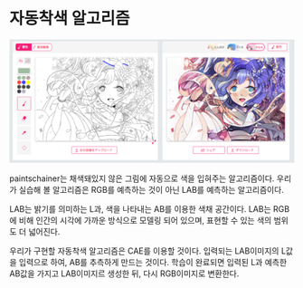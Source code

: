 # 자동착색 알고리즘

![paintschainer](./img/paintschainer.png)

paintschainer는 채색돼있지 않은 그림에 자동으로 색을 입혀주는 알고리즘이다. 우리가 실습해 볼 알고리즘은 RGB를 예측하는 것이 아닌 LAB를 예측하는 알고리즘이다.

LAB는 밝기를 의미하는 L과, 색을 나타내는 AB를 이용한 색채 공간이다. LAB는 RGB에 비해 인간의 시각에 가까운 방식으로 모델링 되어 있으며, 표현할 수 있는 색의 범위도 더 넓어진다.

우리가 구현할 자동착색 알고리즘은 CAE를 이용할 것이다. 입력되는 LAB이미지의 L값을 입력으로 하여, AB를 추측하게 만드는 것이다. 학습이 완료되면 입력된 L과 예측한 AB값을 가지고 LAB이미지르 생성한 뒤, 다시 RGB이미지로 변환한다.